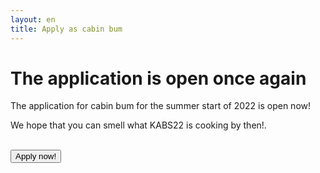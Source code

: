 ```yaml
---
layout: en
title: Apply as cabin bum
---
```

<h1>The application is open once again</h1>

<p>The application for cabin bum for the summer start of 2022 is open now!</p>
<p>We hope that you can smell what KABS22 is cooking by then!.</p>
<br />

<a style="text-align: center;" href="https://docs.google.com/forms/d/e/1FAIpQLScsD8RZfyD52ScrntI0tkR9qn0lhNHTfBGInxqcEZV0q1Ya5Q/viewform?usp=sf_link">
    <button class="applyBtn">Apply now!</button>
</a>